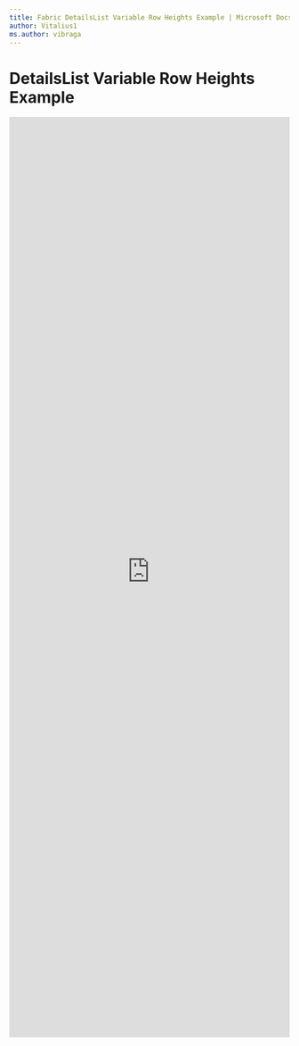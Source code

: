 ```yaml
---
title: Fabric DetailsList Variable Row Heights Example | Microsoft Docs
author: Vitalius1
ms.author: vibraga
---
```


# DetailsList Variable Row Heights Example

<iframe 
    title='DetailsList Variable Row Heights Example'
    src='https://fabricweb.z5.web.core.windows.net/pr-deploy-site/refs/heads/master/fabric-website-resources/dist/index.html#/examples/detailslist/variablerowheights?docsExample=true'
    frameborder='no'
    height='1650'
    style='width: 100%;'
>
